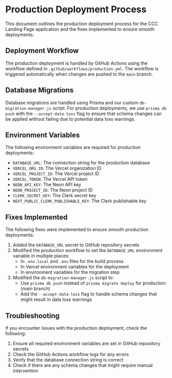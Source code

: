 # Production Deployment Process

This document outlines the production deployment process for the CCC Landing Page application and the fixes implemented to ensure smooth deployments.

## Deployment Workflow

The production deployment is handled by GitHub Actions using the workflow defined in `.github/workflows/production.yml`. The workflow is triggered automatically when changes are pushed to the `main` branch.

## Database Migrations

Database migrations are handled using Prisma and our custom `db-migration-manager.js` script. For production deployments, we use `prisma db push` with the `--accept-data-loss` flag to ensure that schema changes can be applied without failing due to potential data loss warnings.

## Environment Variables

The following environment variables are required for production deployments:

- `DATABASE_URL`: The connection string for the production database
- `VERCEL_ORG_ID`: The Vercel organization ID
- `VERCEL_PROJECT_ID`: The Vercel project ID
- `VERCEL_TOKEN`: The Vercel API token
- `NEON_API_KEY`: The Neon API key
- `NEON_PROJECT_ID`: The Neon project ID
- `CLERK_SECRET_KEY`: The Clerk secret key
- `NEXT_PUBLIC_CLERK_PUBLISHABLE_KEY`: The Clerk publishable key

## Fixes Implemented

The following fixes were implemented to ensure smooth production deployments:

1. Added the `DATABASE_URL` secret to GitHub repository secrets
2. Modified the production workflow to set the `DATABASE_URL` environment variable in multiple places:
   - In `.env.local` and `.env` files for the build process
   - In Vercel environment variables for the deployment
   - In environment variables for the migration step
3. Modified the `db-migration-manager.js` script to:
   - Use `prisma db push` instead of `prisma migrate deploy` for production (main branch)
   - Add the `--accept-data-loss` flag to handle schema changes that might result in data loss warnings

## Troubleshooting

If you encounter issues with the production deployment, check the following:

1. Ensure all required environment variables are set in GitHub repository secrets
2. Check the GitHub Actions workflow logs for any errors
3. Verify that the database connection string is correct
4. Check if there are any schema changes that might require manual intervention 